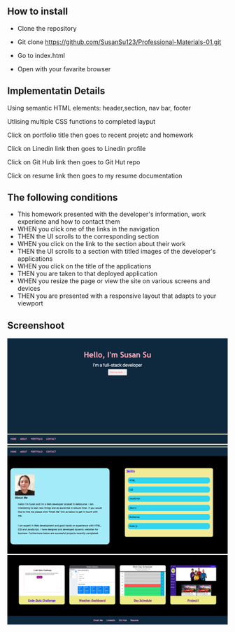 ## How to install

* Clone the repository

* Git clone https://github.com/SusanSu123/Professional-Materials-01.git

* Go to index.html

* Open with your favarite browser


## Implementatin Details

Using semantic HTML elements: header,section, nav bar, footer

Utlising multiple CSS functions to completed layput

Click on portfolio title then goes to recent projetc and homework

Click on Linedin link then goes to Linedin profile

Click on Git Hub link then goes to Git Hut repo

Click on resume link then goes to my resume documentation


## The following conditions

* This homework presented with the developer's information, work experiene and how to contact them
* WHEN you click one of the links in the navigation
* THEN the UI scrolls to the corresponding section
* WHEN you click on the link to the section about their work
* THEN the UI scrolls to a section with titled images of the developer's applications
* WHEN you click on the title of the applications
* THEN you are taken to that deployed application
* WHEN you resize the page or view the site on various screens and devices
* THEN you are presented with a responsive layout that adapts to your viewport

## Screenshoot

![demo](/assets/Images/one.png)
![demo](/assets/Images/two.png)
![demo](/assets/Images/three.png)


  
